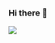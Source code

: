 ### Hi there 👋

<!--
**sunit1026333/sunit1026333** is a ✨ _special_ ✨ repository because its `README.md` (this file) appears on your GitHub profile.

Here are some ideas to get you started:

- 🔭 I’m currently working on ...
- 🌱 I’m currently learning ...
- 👯 I’m looking to collaborate on ...
- 🤔 I’m looking for help with ...
- 💬 Ask me about ...
- 📫 How to reach me: ...
- 😄 Pronouns: ...
- ⚡ Fun fact: ...
-->

<a href="https://www.instagram.com/d._.w0o/" target="_blank"><img src="https://img.shields.io/badge/instagram-E4405F?style=flat-square&logo=Instagram&logoColor=white"/></a>
